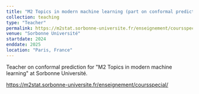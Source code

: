 ```yaml
---
title: "M2 Topics in modern machine learning (part on conformal prediction)"
collection: teaching
type: "Teacher"
permalink: https://m2stat.sorbonne-universite.fr/enseignement/coursspecial/
venue: "Sorbonne Université"
startdate: 2024
enddate: 2025
location: "Paris, France"
---
```


Teacher on conformal prediction for "M2 Topics in modern machine learning" at Sorbonne Université.

https://m2stat.sorbonne-universite.fr/enseignement/coursspecial/
